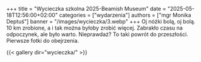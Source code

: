 +++
title = "Wycieczka szkolna 2025-Beamish Museum"
date = "2025-05-18T12:56:00+02:00"
categories = ["wydarzenia"]
authors = ["mgr Monika Deptuś"]
banner = "/images/wycieczka/3.webp"
+++
Oj nóżki bolą, oj bolą. 10 km zrobione, a i tak można byłoby zrobić więcej. Zabrakło czasu na odpoczynek, ale było warto. Nieprawdaż? To taki powrót do przeszłości. Pierwsze fotki do obejrzenia.
<!--more-->

{{< gallery dir="wycieczka/" >}}
